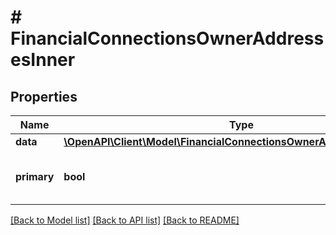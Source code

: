 # # FinancialConnectionsOwnerAddressesInner

## Properties

Name | Type | Description | Notes
------------ | ------------- | ------------- | -------------
**data** | [**\OpenAPI\Client\Model\FinancialConnectionsOwnerAddressesInnerData**](FinancialConnectionsOwnerAddressesInnerData.md) |  | [optional]
**primary** | **bool** | Indicating if it is the primary address | [optional]

[[Back to Model list]](../../README.md#models) [[Back to API list]](../../README.md#endpoints) [[Back to README]](../../README.md)
